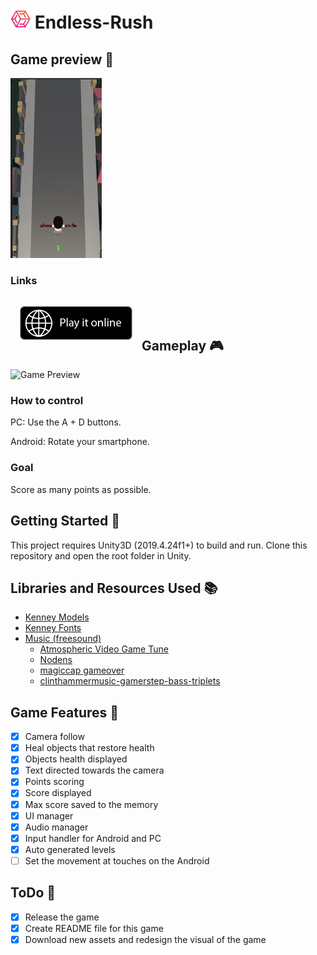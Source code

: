 # [![Game Logo](GitHub/logo/transparent-cube-icon-32.PNG)](https://github.com/Matvei-Fadeev/Endless-Rush) Endless-Rush

## Game preview :movie_camera:
<!---![Game Preview](GitHub/gifs/preview.gif)-->
![Game Preview](GitHub/gifs/ZombieRushShort.gif)

### Links
<!---[<img alt='Play it online' align="left" src='GitHub/badges/play-online-badge.png' width="180px" style="padding:15px"/><br /><br />](https://simmer.io/@Krecker/snake-rush "Play it online")-->
[<img alt='Play it online' align="left" src='GitHub/badges/play-online-badge.png' width="180px" style="padding:15px"/><br /><br />](https://simmer.io/@Krecker/Zombie-Rush "Play it online")

## Gameplay :video_game:
<!---![Game Preview](GitHub/gifs/gameplay.gif)-->
![Game Preview](GitHub/gifs/ZombieRushFull.gif)
### How to control
PC: Use the A + D buttons.

Android: Rotate your smartphone.

### Goal

Score as many points as possible.

## Getting Started :traffic_light:
This project requires Unity3D (2019.4.24f1+) to build and run. Clone this repository and open the root folder in Unity.

## Libraries and Resources Used :books:

* [Kenney Models](https://www.kenney.nl/assets/medieval-town-base)
* [Kenney Fonts](https://www.kenney.nl/assets/kenney-fonts)
* [Music (freesound)](https://freesound.org/)
  * [Atmospheric Video Game Tune](https://freesound.org/people/SRJA_Gaming/sounds/545392/)
  * [Nodens](https://freesound.org/people/axtoncrolley/sounds/172707/)
  * [magiccap gameover](https://freesound.org/people/vanceparley/sounds/412082/)
  * [clinthammermusic-gamerstep-bass-triplets](https://freesound.org/people/Clinthammer/sounds/179511/)

## Game Features :checkered_flag:
- [X] Camera follow
- [X] Heal objects that restore health
- [X] Objects health displayed
- [X] Text directed towards the camera
- [X] Points scoring
- [X] Score displayed
- [X] Max score saved to the memory
- [X] UI manager
- [X] Audio manager
- [X] Input handler for Android and PC
- [X] Auto generated levels
- [ ] Set the movement at touches on the Android

## ToDo :bookmark_tabs:
- [X] Release the game
- [X] Create README file for this game
- [X] Download new assets and redesign the visual of the game
